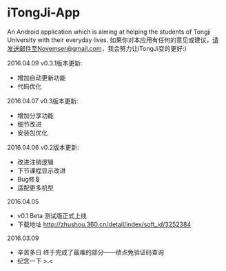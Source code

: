 # iTongJi-App
An Android application which is aiming at helping the students of Tongji University with their everyday lives.
如果你对本应用有任何的意见或建议，请发送邮件至Novemser@gmail.com，我会努力让iTongJi变的更好:)

2016.04.09
v0.3.1版本更新:
- 增加自动更新功能
- 代码优化

2016.04.07
v0.3版本更新:
- 增加分享功能
- 细节改进
- 安装包优化

2016.04.06
v0.2版本更新:
- 改进注销逻辑
- 下节课程显示改进
- Bug修复
- 适配更多机型

2016.04.05
- v0.1 Beta 测试版正式上线
- 下载地址 http://zhushou.360.cn/detail/index/soft_id/3252384

2016.03.09
- 辛苦多日 终于完成了最难的部分——绩点免验证码查询
- 纪念一下 >.<
